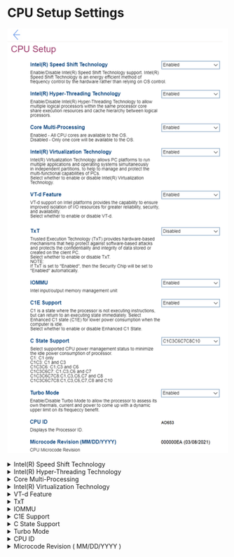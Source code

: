 # CPU Setup Settings #
![](./img/cpusetup.png)

<details><summary>Intel(R) Speed Shift Technology</summary>
Intel(R) Speed Shift Technology is an energy efficient method of frequency control by the hardware rather than relying on OS control.<br>
One of 2 possible states:

1. **Enabled** – Default. 
2. Disabled – Intel(R) Speed Shift Technology is turned off. 

| WMI Setting name | Values | SVP Req'd | AMD/Intel |
|:---|:---|:---|:---|
|  |  |  | Both |
</details>


<details><summary>Intel(R) Hyper-Threading Technology</summary>
Intel(R) Hyper-Threading Technology allows multiple logical processors within the same processor core share execution resources and cache hierarchy between logical processors.<br>
One of 2 possible states:

1. **Enabled** – Default. 
2. Disabled – Intel(R) Hyper-Threading Technology is turned off. 

**Note**. If "TXT" has "Enabled" status, then this item will be enabled and not available for disabling. 

| WMI Setting name | Values | SVP Req'd | AMD/Intel |
|:---|:---|:---|:---|
|  |  |  | Both |
</details>


<details><summary>Core Multi-Processing</summary>
One of 2 possible states:

1. **Enabled** – All CPU cores are available to the OS. Default. 
2. Disabled – Only one core will be available to the OS.

**Note**. If "TXT" has "Enabled" status, then this item will be enabled and not available for disabling.

| WMI Setting name | Values | SVP Req'd | AMD/Intel |
|:---|:---|:---|:---|
|  |  |  | Both |
</details>


<details><summary>Intel(R) Virtualization Technology</summary>
One of 2 possible states:

1. **Enabled** – Default. Intel(R) Virtualization Technology allows PC platforms to run multiple applications and operating systems simultaneously in independent partitions, to help to manage and protect the multi-functional capabilities of PCs.
2. Disabled – Intel(R) Virtualization Technology is turned off and following items get “Disabled” status and become unavailable:<br>
  a. VT-d Feature<br>
  b. TxT

Additional information is available here: [How to enable Virtualization Technology on Lenovo PC computers](https://support.lenovo.com/de/en/solutions/ht500006).

| WMI Setting name | Values | SVP Req'd | AMD/Intel |
|:---|:---|:---|:---|
|  |  |  | Both |
</details>


<details><summary>VT-d Feature</summary>
One of 2 possible states:

1. **Enabled** – Default. VT-d support on Intel platforms provides the capability to ensure improved isolation of I/O resources for greater reliability, security, and availability.
2. Disabled - VT-d Feature is turned off.

Additional information is available here: [VT-d Feature](https://www.intel.com/content/www/us/en/search.html?ws=text#q=VT-d%20Feature&sort=relevancy&f:@tabfilter=[Developers]).

| WMI Setting name | Values | SVP Req'd | AMD/Intel |
|:---|:---|:---|:---|
|  |  |  | Both |
</details>


<details><summary>TxT</summary>
One of 2 possible states:

1. Enabled –Trusted Execution Technology (TxT) provides hardware-based mechanisms that help protect against software-based attacks and protects the confidentiality and integrity of all data stored or created on the client PC.
Note. If TxT is set to “Enabled”, then the Security Chip will be set to “Enabled” automatically.
2. **Disabled** – TxT feature is turned off. Default.

Additional information is available here: [Intel(R) TXT Overview](https://www.intel.com/content/www/us/en/support/articles/000025873/technologies.html).

| WMI Setting name | Values | SVP Req'd | AMD/Intel |
|:---|:---|:---|:---|
|  |  |  | Both |
</details>


<details><summary>IOMMU</summary>
Intel Input\Output Memory Management Unit (IOMMU) is a hardware component that performs address translation from I/O device virtual addresses to physical addresses. This hardware-assisted I/O address translation improves the system performance within a virtual environment.<br>
One of 2 possible states:

1. Enabled – IOMMU is turned on.
2. **Disabled** – IOMMU is turned off. Default.

| WMI Setting name | Values | SVP Req'd | AMD/Intel |
|:---|:---|:---|:---|
|  |  |  | Both |
</details>


<details><summary>C1E Support</summary>
C1 is a state where the processor is not executing instructions, but can return to an executing state immediately.<br>
One of 2 possible states:

1. **Enabled** – Default. Enhanced C1 state (C1E) provides lower power consumption when the computer is idle.  
2. Disabled.

| WMI Setting name | Values | SVP Req'd | AMD/Intel |
|:---|:---|:---|:---|
|  |  |  | Both |
</details>


<details><summary>C State Support</summary>
One of 6 possible options to select supported CPU power management status to minimize the idle power consumption of processor:

1. C1 – C1 only.
2. C1C3 – C1 and C3.
3. C1C3C6 – C1, C3 and C6.
4. C1C3C6C7C8 – C1, C3, C6, C7 and C8.
5. **C1C3C6C7C8C10** – C1, C3, C6, C7, C8 and C10. Default.

| WMI Setting name | Values | SVP Req'd | AMD/Intel |
|:---|:---|:---|:---|
|  |  |  | Both |
</details>


<details><summary>Turbo Mode</summary>
One of 2 possible states:

1. **Enabled** – allows the processor to assess its ow thermals, current and power to come up with a dynamic upper limit on its frequency benefit. Default. 
2. Disabled - Turbo Mode is turned off. 

| WMI Setting name | Values | SVP Req'd | AMD/Intel |
|:---|:---|:---|:---|
|  |  |  | Both |
</details>


<details><summary>CPU ID</summary>
Displays the Processor ID. View only.

| WMI Setting name | Values | SVP Req'd | AMD/Intel |
|:---|:---|:---|:---|
|  |  |  | Both |
</details>


<details><summary>Microcode Revision ( MM/DD/YYYY )</summary>
Displays the CPU Microcode Revision date. View only.

| WMI Setting name | Values | SVP Req'd | AMD/Intel |
|:---|:---|:---|:---|
|  |  |  | Both |
</details>